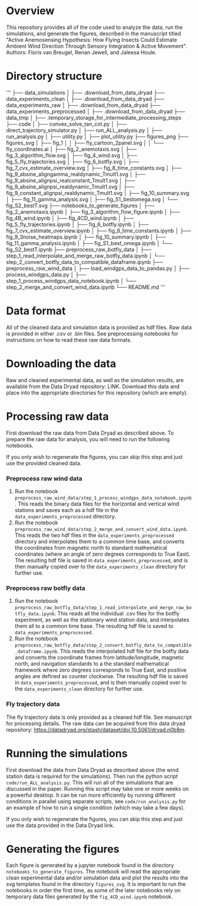 
# Overview

This repository provides all of the code used to analyze the data, run the simulations, and generate the figures, described in the manuscript titled "Active Anemosensing Hypothesis: How Flying Insects Could Estimate Ambient Wind Direction Through Sensory Integration & Active Movement". Authors: Floris van Breugel, Renan Jewell, and Jaleesa Houle. 


# Directory structure

'''
├── data_simulations
│   ├── .download_from_data_dryad
├── data_experiments_clean
│   ├── .download_from_data_dryad
├── data_experiments_raw
│   ├── .download_from_data_dryad
├── data_experiments_preprocessed
│   ├── .download_from_data_dryad
├── data_tmp
│   ├── .temporary_storage_for_intermediate_processing_steps
├── code
│   ├── convex_solve_tan_cot.py
│   ├── direct_trajectory_simulator.py
│   ├── run_ALL_analysis.py
│   ├── run_analysis.py
│   ├── utility.py
│   ├── plot_utility.py
├── figures_png
├── figures_svg
│   ├── fig_1
│   │   ├── fly_cartoon_2panel.svg
│   │   └── fly_coordinates.ai
│   ├── fig_2_anemotaxis.svg
│   ├── fig_3_algorithm_flow.svg
│   ├── fig_4_wind.svg
│   ├── fig_5_fly_trajectories.svg
│   ├── fig_6_botfly.svg
│   ├── fig_7_cvx_estimate_overview.svg
│   ├── fig_8_time_constants.svg
│   ├── fig_9_absine_aligngamma_realdynamic_Tmult1.svg
│   ├── fig_9_absine_alignpsi_realconstant_Tmult1.svg
│   ├── fig_9_absine_alignpsi_realdynamic_Tmult1.svg
│   ├── fig_9_constant_alignpsi_realdynamic_Tmult1.svg
│   ├── fig_10_summary.svg
│   ├── fig_11_gamma_analysis.svg
│   ├── fig_S1_bestomega.svg
│   └── fig_S2_bestT.svg
├── notebooks_to_generate_figures
│   ├── fig_2_anemotaxis.ipynb
│   ├── fig_3_algorithm_flow_figure.ipynb
│   ├── fig_4B_wind.ipynb
│   ├── fig_4CD_wind.ipynb
│   ├── fig_5_fly_trajectories.ipynb
│   ├── fig_6_botfly.ipynb
│   ├── fig_7_cvx_estimate_overview.ipynb
│   ├── fig_8_time_constants.ipynb
│   ├── fig_9_3noise_heatmaps.ipynb
│   ├── fig_10_summary.ipynb
│   ├── fig_11_gamma_analysis.ipynb
│   ├── fig_S1_best_omega.ipynb
│   └── fig_S2_bestT.ipynb
├── preprocess_raw_botfly_data
│   ├── step_1_read_interpolate_and_merge_raw_botfly_data.ipynb
│   └── step_2_convert_botfly_data_to_compatible_dataframe.ipynb
├── preprocess_raw_wind_data
│   ├── load_windgps_data_to_pandas.py
│   ├── process_windgps_data.py
│   ├── step_1_process_windgps_data_notebook.ipynb
│   └── step_2_merge_and_convert_wind_data.ipynb
└── README.md
'''

# Data format

All of the cleaned data and simulation data is provided as hdf files. Raw data is provided in either .csv or .bin files. See preprocessing notebooks for instructions on how to read these raw data formats.  

# Downloading the data

Raw and cleaned experimental data, as well as the simulation results, are available from the Data Dryad repository: LINK. Download this data and place into the appropriate directories for this repository (which are empty).  

# Processing raw data

First download the raw data from Data Dryad as described above. To prepare the raw data for analysis, you will need to run the following notebooks. 

If you only wish to regenerate the figures, you can skip this step and just use the provided cleaned data.

### Preprocess raw wind data

1. Run the notebook `preprocess_raw_wind_data/step_1_process_windgps_data_notebook.ipynb`. This reads the binary data files for the horizontal and vertical wind stations and saves each as a hdf file in the `data_experiments_preprocessed` directory.
2. Run the notebook `preprocess_raw_wind_data/step_2_merge_and_convert_wind_data.ipynb`. This reads the two hdf files in the `data_experiments_preprocessed` directory and interpolates them to a common time base, and converts the coordinates from magnetic north to standard mathematical coordinates (where an angle of zero degrees corresponds to True East). The resulting hdf file is saved in `data_experiments_preprocessed`, and is then manually copied over to the `data_experiments_clean` directory for further use.

### Preprocess raw botfly data

1. Run the notebook `preprocess_raw_botfly_data/step_1_read_interpolate_and_merge_raw_botfly_data.ipynb`. This reads all the individual .csv files for the botfly experiment, as well as the stationary wind station data, and interpolates them all to a common time base. The resulting hdf file is saved to `data_experiments_preprocessed`.
2. Run the notebook `preprocess_raw_botfly_data/step_2_convert_botfly_data_to_compatible_dataframe.ipynb`. This reads the interpolated hdf file for the botfly data and converts the coordinate frames from latitude/longitude, magnetic north, and navigation standards to a the standard mathematical framework where zero degrees corresponds to True East, and positive angles are defined as counter clockwise. The resulting hdf file is saved in `data_experiments_preprocessed`, and is then manually copied over to the `data_experiments_clean` directory for further use.

### Fly trajectory data

The fly trajectory data is only provided as a cleaned hdf file. See manuscript for processing details. The raw data can be acquired from this data dryad repository: https://datadryad.org/stash/dataset/doi:10.5061/dryad.n0b8m. 

# Running the simulations

First download the data from Data Dryad as described above (the wind station data is required for the simulations). Then run the python script `code/run_ALL_analysis.py`. This will run all of the simulations that are discussed in the paper. Running this script may take one or more weeks on a powerful desktop. It can be run more efficiently by running different conditions in parallel using separate scripts, see `code/run_analysis.py` for an example of how to run a single condition (which may take a few days). 

If you only wish to regenerate the figures, you can skip this step and just use the data provided in the Data Dryad link.


# Generating the figures

Each figure is generated by a jupyter notebook found in the directory `notebooks_to_generate_figures`. The notebook will read the appropriate clean experimental data and/or simulation data and plot the results into the svg templates found in the directory `figures_svg`. It is important to run the notebooks in order the first time, as some of the later notebooks rely on temporary data files generated by the `fig_4CD_wind.ipynb` notebook. 


